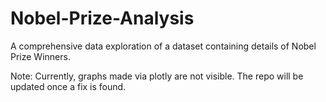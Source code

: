 # Nobel-Prize-Analysis

A comprehensive data exploration of a dataset containing details of Nobel Prize Winners.

Note: Currently, graphs made via plotly are not visible. The repo will be updated once a fix is found.
